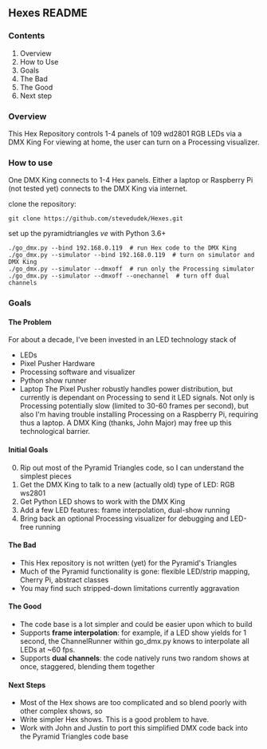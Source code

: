## Hexes README

### Contents

1. Overview
2. How to Use
2. Goals
3. The Bad
4. The Good
5. Next step

### Overview

This Hex Repository controls 1-4 panels of 109 wd2801 RGB LEDs via a DMX King
For viewing at home, the user can turn on a Processing visualizer.

### How to use

One DMX King connects to 1-4 Hex panels.
Either a laptop or Raspberry Pi (not tested yet) connects to the DMX King via internet.

clone the repository:

```
git clone https://github.com/stevedudek/Hexes.git
```

set up the pyramidtriangles *ve* with Python 3.6+

```
./go_dmx.py --bind 192.168.0.119  # run Hex code to the DMX King
./go_dmx.py --simulator --bind 192.168.0.119  # turn on simulator and DMX King
./go_dmx.py --simulator --dmxoff  # run only the Processing simulator
./go_dmx.py --simulator --dmxoff --onechannel  # turn off dual channels
```

### Goals

#### The Problem

For about a decade, I've been invested in an LED technology stack of
* LEDs
* Pixel Pusher Hardware
* Processing software and visualizer
* Python show runner
* Laptop
The Pixel Pusher robustly handles power distribution, but currently is dependant on Processing to send it LED signals.
Not only is Processing potentially slow (limited to 30-60 frames per second),
but also I'm having trouble installing Processing on a Raspberry Pi, requiring thus a laptop.
A DMX King (thanks, John Major) may free up this technological barrier.

#### Initial Goals

0. Rip out most of the Pyramid Triangles code, so I can understand the simplest pieces
1. Get the DMX King to talk to a new (actually old) type of LED: RGB ws2801
2. Get Python LED shows to work with the DMX King
3. Add a few LED features: frame interpolation, dual-show running
4. Bring back an optional Processing visualizer for debugging and LED-free running

#### The Bad

* This Hex repository is not written (yet) for the Pyramid's Triangles
* Much of the Pyramid functionality is gone: flexible LED/strip mapping, Cherry Pi, abstract classes
* You may find such stripped-down limitations currently aggravation

#### The Good

* The code base is a lot simpler and could be easier upon which to build
* Supports **frame interpolation**: for example, if a LED show yields for 1 second, the ChannelRunner within go_dmx.py knows to interpolate all LEDs at ~60 fps.
* Supports **dual channels**: the code natively runs two random shows at once, staggered, blending them together

#### Next Steps

* Most of the Hex shows are too complicated and so blend poorly with other complex shows, so
* Write simpler Hex shows. This is a good problem to have.
* Work with John and Justin to port this simplified DMX code back into the Pyramid Triangles code base







